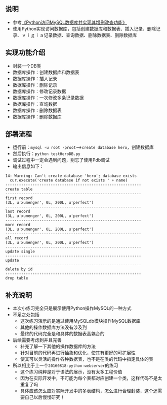 ## 说明

* 参考[《Python访问MySQL数据库并实现其增删改查功能》](http://blog.csdn.net/lemon_tree12138/article/details/45169419)
* 使用Python实现访问数据库，包括创建数据库和数据表、插入记录、删除记录、ｖｉｇｉａ记录数据、查询数据、删除数据表、删除数据库

## 实现功能介绍

* 封装一个DB类
* 数据库操作：创建数据库和数据表
* 数据库操作：插入记录
* 数据库操作：删除记录
* 数据库操作：修改记录数据
* 数据库操作：一次修改多条记录数据
* 数据库操作：查询数据
* 数据库操作：删除数据表
* 数据库操作：删除数据库

## 部署流程

* 运行前：`mysql -u root -proot`-->`create database hero`，创建数据库
* 然后执行：`python testHeroDB.py`
* 调试过程中一定会遇到问题，别忘了使用Pdb调试
* 输出信息如下：

```
14: Warning: Can't create database 'hero'; database exists
  cur.execute('create database if not exists ' + name)
------------------------------------------------------------
create table
------------------------------------------------------------
first record
(3L, u'xumenger', 0L, 200L, u'perfect')
------------------------------------------------------------
last record
(3L, u'xumenger', 0L, 200L, u'perfect')
------------------------------------------------------------
more record
(3L, u'xumenger', 0L, 200L, u'perfect')
------------------------------------------------------------
all record
(3L, u'xumenger', 0L, 200L, u'perfect')
------------------------------------------------------------
update single
------------------------------------------------------------
update
------------------------------------------------------------
delete by id
------------------------------------------------------------
drop table
```

## 补充说明

* 本次小练习完全只是展示使用Python操作MySQL的一种方式
* 不足之处包括
  * 这次练习演示的是通过使用MySQLdb模块操作MySQL数据库
  * 其他的操作数据库方法没有涉及到
  * 最终的代码完全是和具体的数据表高耦合的
* 后续需要考虑到并且完善
  * 补充了解一下其他的操作数据库的方法
  * 针对目前的代码再进行抽象和优化，使其有更好的可扩展性
  * 使其可以灵活的操作各种数据表，也不是在类的代码中指定具体的表
* 所以相比于上一个`20160818-python-webserver`的练习
  * 这个练习纯粹是对于语法的展示，没有太多工程价值
  * 因为在实际开发中，不可能为每个表都对应创建一个类，这样代码不是太重复了吗
  * 具体应该怎么应对实际开发中的多表结构，怎么进行合理封装，这个还需要自己以后慢慢研究！
